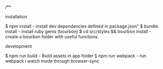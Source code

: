 /** 

installation

$ npm install - install dev dependencies defined in package.json"
$ bundle install - install ruby gems (bourbon)
$ cd src/styles && bourbon install - create a bourbon folder with useful functions.

development

$ npm run build - Build assets in app folder
§ npm run webpack - run webpack i watch mode through browser-sync 

